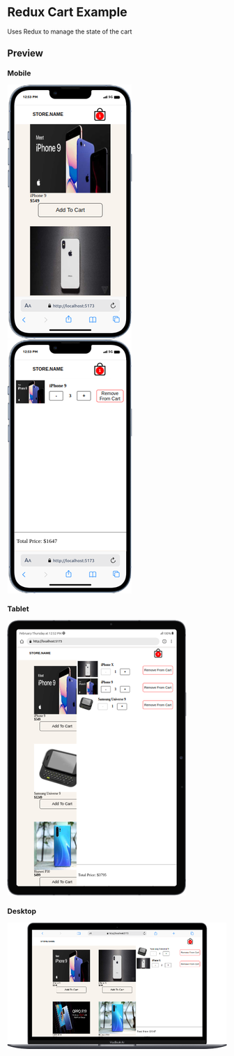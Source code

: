 # Redux Cart Example

Uses Redux to manage the state of the cart

## Preview

### Mobile
![Mobile Preview - Cart Closed](https://github.com/MuriithiMark/react-lessons/blob/redux-cart-example/preview/mobile-1.png)
![Mobile Preview - Cart Opened](https://github.com/MuriithiMark/react-lessons/blob/redux-cart-example/preview/mobile-2.png)

### Tablet
![Tablet Preview](https://github.com/MuriithiMark/react-lessons/blob/redux-cart-example/preview/tablet.png)

### Desktop
![Desktop Preview](https://github.com/MuriithiMark/react-lessons/blob/redux-cart-example/preview/desktop.png)